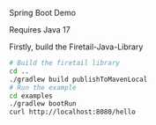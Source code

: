 Spring Boot Demo

Requires Java 17

Firstly, build the Firetail-Java-Library

```bash
# Build the firetail library
cd ..
./gradlew build publishToMavenLocal
# Run the example
cd examples
./gradlew bootRun
curl http://localhost:8080/hello

```